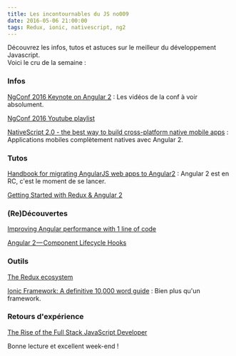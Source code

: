 ```yaml
---
title: Les incontournables du JS no009
date: 2016-05-06 21:00:00
tags: Redux, ionic, nativescript, ng2
---
```


Découvrez les infos, tutos et astuces sur le meilleur du développement Javascript.  
Voici le cru de la semaine :  

### Infos

[NgConf 2016 Keynote on Angular 2](http://www.barbarianmeetscoding.com/blog/2016/05/05/a-super-quick-summary-of-the-ngconf-2016-keynote-on-angular-2/) : Les vidéos de la conf à voir absolument.  

[NgConf 2016 Youtube playlist](https://www.youtube.com/playlist?list=PLOETEcp3DkCq788xapkP_OU-78jhTf68j)

[NativeScript 2.0 - the best way to build cross-platform native mobile apps](https://www.nativescript.org/blog/details/nativescript-2.0---the-best-way-to-build-cross-platform-native-mobile-apps) : Applications mobiles complètement natives avec Angular 2.

### Tutos

[Handbook for migrating AngularJS web apps to Angular2](https://thinkster.io/angular-2-migration-tutorial) : Angular 2 est en RC, c'est le moment de se lancer.  

[Getting Started with Redux & Angular 2](http://blog.rangle.io/getting-started-with-redux-and-angular-2/)


### (Re)Découvertes

[Improving Angular performance with 1 line of code](https://medium.com/swlh/improving-angular-performance-with-1-line-of-code-a1fb814a6476)

[Angular 2 — Component Lifecycle Hooks](https://medium.com/@menezes.carlos/angular-2-component-lifecycle-hooks-fa5a84b4b64d)

### Outils  

[The Redux ecosystem](https://medium.com/@denisraslov/the-redux-ecosystem-539c630ec521)

[Ionic Framework: A definitive 10,000 word guide](http://tutorials.pluralsight.com/front-end-javascript/ionic-framework-a-definitive-10-000-word-guide) : Bien plus qu'un framework.  

### Retours d'expérience

[The Rise of the Full Stack JavaScript Developer](http://thefullstack.xyz/full-stack-javascript-developer/) 


Bonne lecture et excellent week-end !